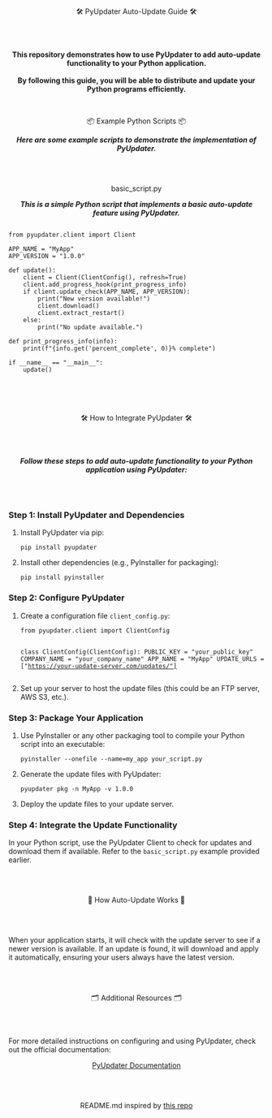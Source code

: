 <p align="center">🛠️ PyUpdater Auto-Update Guide 🛠️</p>
<br><br>

<p align="center"><strong>This repository demonstrates how to use PyUpdater to add auto-update functionality to your Python application.<br><br>By following this guide, you will be able to distribute and update your Python programs efficiently.</strong></p>
<br>

<p align="center">📦 Example Python Scripts 📦</p>
<p align="center"><strong><i>Here are some example scripts to demonstrate the implementation of PyUpdater.</i></strong></p>
<br><br>

<p align="center">basic_script.py</p>
<p align="center"><strong><i>This is a simple Python script that implements a basic auto-update feature using PyUpdater.</i></strong></p>

<pre>
<code>
from pyupdater.client import Client

APP_NAME = "MyApp"
APP_VERSION = "1.0.0"

def update():
    client = Client(ClientConfig(), refresh=True)
    client.add_progress_hook(print_progress_info)
    if client.update_check(APP_NAME, APP_VERSION):
        print("New version available!")
        client.download()
        client.extract_restart()
    else:
        print("No update available.")

def print_progress_info(info):
    print(f"{info.get('percent_complete', 0)}% complete")

if __name__ == "__main__":
    update()
</code>
</pre>
<br><br>

<p align="center">🛠️ How to Integrate PyUpdater 🛠️</p>
<br><br>

<p align="center"><strong><i>Follow these steps to add auto-update functionality to your Python application using PyUpdater:</i></strong></p>
<br><br>

<h3>Step 1: Install PyUpdater and Dependencies</h3>

<ol>
  <li>Install PyUpdater via pip:
    <pre><code>pip install pyupdater</code></pre>
  </li>
  
  <li>Install other dependencies (e.g., PyInstaller for packaging):
    <pre><code>pip install pyinstaller</code></pre>
  </li>
</ol>

<h3>Step 2: Configure PyUpdater</h3>

<ol>
  <li>Create a configuration file <code>client_config.py</code>:
    <pre><code>from pyupdater.client import ClientConfig

class ClientConfig(ClientConfig):
    PUBLIC_KEY = "your_public_key"
    COMPANY_NAME = "your_company_name"
    APP_NAME = "MyApp"
    UPDATE_URLS = ["https://your-update-server.com/updates/"]
</code></pre>
  </li>

  <li>Set up your server to host the update files (this could be an FTP server, AWS S3, etc.).</li>
</ol>

<h3>Step 3: Package Your Application</h3>

<ol>
  <li>Use PyInstaller or any other packaging tool to compile your Python script into an executable:
    <pre><code>pyinstaller --onefile --name=my_app your_script.py</code></pre>
  </li>
  
  <li>Generate the update files with PyUpdater:
    <pre><code>pyupdater pkg -n MyApp -v 1.0.0</code></pre>
  </li>

  <li>Deploy the update files to your update server.</li>
</ol>

<h3>Step 4: Integrate the Update Functionality</h3>

<p>In your Python script, use the PyUpdater Client to check for updates and download them if available. Refer to the <code>basic_script.py</code> example provided earlier.</p>

<br><br>

<p align="center">🔄 How Auto-Update Works 🔄</p>
<br><br>

<p>When your application starts, it will check with the update server to see if a newer version is available. If an update is found, it will download and apply it automatically, ensuring your users always have the latest version.</p>

<br><br>

<p align="center">🗂️ Additional Resources 🗂️</p>
<br><br>

<p>For more detailed instructions on configuring and using PyUpdater, check out the official documentation:</p>

<p align="center"><a href="https://pyupdater.readthedocs.io/en/latest/">PyUpdater Documentation</a></p>

<br><br>

<p align="center">README.md inspired by <a href="https://github.com/billythegoat356/">this repo</a></p>
